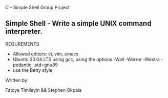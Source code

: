 C - Simple Shell Group Project                                 
                                                                                                                                        
## Simple Shell - Write a simple UNIX command interpreter.

REQUREMENTS                                                                                                                             
- Allowed editors: vi, vim, emacs                                                                                                       
- Ubuntu 20.04 LTS using gcc, using the options -Wall -Werror -Wextra -pedantic -std=gnu89                                              
- use the Betty style                                                                                                                   
                                                                                                                                        
Written by:                                                                                                                             
                                                                                                                                        
Fatoye Timileyin && Stephen Okpala
